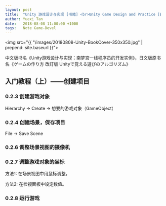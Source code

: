 ```yaml
---
layout: post
title:  "Unity 游戏设计与实现 [书籍] <br>Unity Game Design and Practice [Book]"
author: Yuexi Tan
date:   2018-08-08 11:00:00 +1000
tags:   Note Game-Devel
---
```


<img src="{{ "/images/20180808-Unity-BookCover-350x350.jpg" | prepend: site.baseurl }}">

中文版书名《Unity游戏设计与实现：南梦宫一线程序员的开发实例》，日文版原书名《ゲームの作り方 改訂版 Unityで覚える遊びのアルゴリズム》

## 入门教程（上）——创建项目

### 0.2.3 创建游戏对象

Hierarchy -> Create -> 想要的游戏对象（GameObject）

### 0.2.4 创建场景，保存项目

File -> Save Scene

### 0.2.6 调整场景视图的摄像机

### 0.2.7 调整游戏对象的坐标

方法1: 在场景视图中用鼠标调整。

方法2: 在检视面板中设定数值。

### 0.2.8 运行游戏
